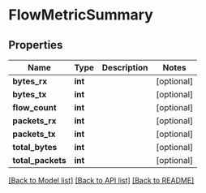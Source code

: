 # FlowMetricSummary

## Properties
Name | Type | Description | Notes
------------ | ------------- | ------------- | -------------
**bytes_rx** | **int** |  | [optional] 
**bytes_tx** | **int** |  | [optional] 
**flow_count** | **int** |  | [optional] 
**packets_rx** | **int** |  | [optional] 
**packets_tx** | **int** |  | [optional] 
**total_bytes** | **int** |  | [optional] 
**total_packets** | **int** |  | [optional] 

[[Back to Model list]](../README.md#documentation-for-models) [[Back to API list]](../README.md#documentation-for-api-endpoints) [[Back to README]](../README.md)


